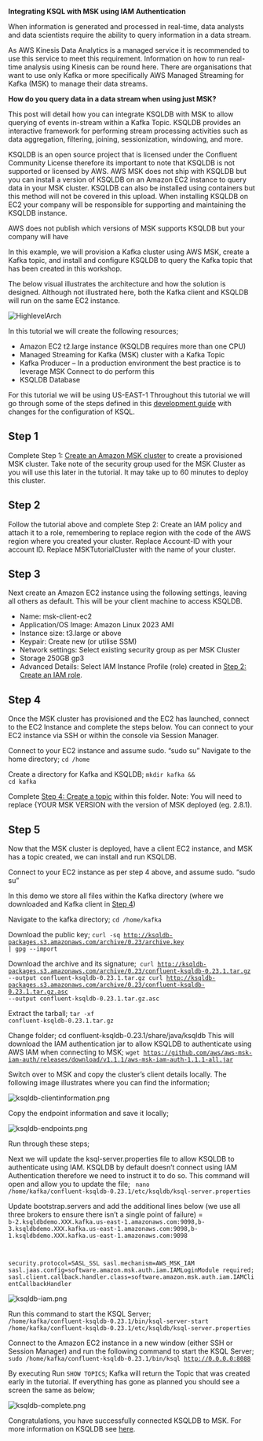 **Integrating KSQL with MSK using IAM Authentication**

When information is generated and processed in real-time, data analysts and data scientists require the ability to query information in a data stream.  

As AWS Kinesis Data Analytics is a managed service it is recommended to use this service to meet this requirement.  Information on how to run real-time analysis using Kinesis can be round here.   There are organisations that want to use only Kafka or more specifically AWS Managed Streaming for Kafka (MSK) to manage their data streams.

**How do you query data in a data stream when using just MSK?**

This post will detail how you can integrate KSQLDB with MSK to allow querying of events in-stream within a Kafka Topic.  KSQLDB provides an interactive framework for performing stream processing activities such as data aggregation, filtering, joining, sessionization, windowing, and more.

KSQLDB is an open source project that is licensed under the Confluent Community License therefore its important to note that KSQLDB is not supported or licensed by AWS.  AWS MSK does not ship with KSQLDB but you can install a version of KSQLDB on an Amazon EC2 instance to query data in your MSK cluster.  KSQLDB can also be installed using containers but this method will not be covered in this upload.  When installing KSQLDB on EC2 your company will be responsible for supporting and maintaining the KSQLDB instance.  

AWS does not publish which versions of MSK supports KSQLDB but your company will have 

In this example, we will provision a Kafka cluster using AWS MSK, create a Kafka topic, and install and configure KSQLDB to query the Kafka topic that has been created in this workshop.  

The below visual illustrates the architecture and how the solution is designed.   Although not illustrated here, both the Kafka client and KSQLDB will run on the same EC2 instance.


![HighlevelArch](./images/HighlevelArch.png)

In this tutorial we will create the following resources;

* Amazon EC2 t2.large instance (KSQLDB requires more than one CPU)
* Managed Streaming for Kafka (MSK) cluster with a Kafka Topic
* Kafka Producer – In a production environment the best practice is to leverage MSK Connect to do perform this
* KSQLDB Database

For this tutorial we will be using US-EAST-1
Throughout this tutorial we will go through some of the steps defined in this [development guide](https://docs.aws.amazon.com/msk/latest/developerguide/create-cluster.html) with changes for the configuration of KSQL.  

<h2> Step 1 </h2>

 Complete Step 1: [Create an Amazon MSK cluster](https://docs.aws.amazon.com/msk/latest/developerguide/create-cluster.html) to create a provisioned MSK cluster. Take note of the security group used for the MSK Cluster as you will use this later in the tutorial. It may take up to 60 minutes to deploy this cluster. 

<h2> Step 2 </h2>

Follow the tutorial above and complete Step 2: Create an IAM policy and attach it to a role, remembering to replace region with the code of the AWS region where you created your cluster. Replace Account-ID with your account ID. Replace MSKTutorialCluster with the name of your cluster.

<h2> Step 3 </h2>

Next create an Amazon EC2 instance using the following settings, leaving all others as default.  This will be your client machine to access KSQLDB.
* Name: msk-client-ec2
* Application/OS Image: Amazon Linux 2023 AMI
* Instance size: t3.large or above
* Keypair: Create new (or utilise SSM) 
* Network settings: Select existing security group as per MSK Cluster
* Storage 250GB gp3
* Advanced Details: Select IAM Instance Profile (role) created in [Step 2: Create an IAM role](https://docs.aws.amazon.com/msk/latest/developerguide/create-client-iam-role.html).


<h2> Step 4 </h2>
Once the MSK cluster has provisioned and the EC2 has launched, connect to the EC2 Instance and complete the steps below. You can connect to your EC2 instance via SSH or within the console via Session Manager.

Connect to your EC2 instance and assume sudo. “sudo su”
Navigate to the home directory; <code>cd /home</code>

Create a directory for Kafka and KSQLDB; <code>mkdir kafka && cd kafka</code>

Complete [Step 4: Create a topic](https://docs.aws.amazon.com/msk/latest/developerguide/create-topic.html) within this folder. Note: You will need to replace {YOUR MSK VERSION with the version of MSK deployed (eg. 2.8.1).

<h2> Step 5 </h2>

Now that the MSK cluster is deployed, have a client EC2 instance, and MSK has a topic created, we can install and run KSQLDB.

Connect to your EC2 instance as per step 4 above, and assume sudo. “sudo su”

In this demo we store all files within the Kafka directory (where we downloaded and Kafka client in [Step 4](https://docs.aws.amazon.com/msk/latest/developerguide/create-topic.html))

Navigate to the kafka directory; <code>cd /home/kafka</code>

Download the public key; <code>curl -sq http://ksqldb-packages.s3.amazonaws.com/archive/0.23/archive.key | gpg --import</code>

Download the archive and its signature;<code> curl http://ksqldb-packages.s3.amazonaws.com/archive/0.23/confluent-ksqldb-0.23.1.tar.gz --output confluent-ksqldb-0.23.1.tar.gz
curl http://ksqldb-packages.s3.amazonaws.com/archive/0.23/confluent-ksqldb-0.23.1.tar.gz.asc --output confluent-ksqldb-0.23.1.tar.gz.asc</code>

Extract the tarball; <code>tar -xf confluent-ksqldb-0.23.1.tar.gz</code>

Change folder; cd confluent-ksqldb-0.23.1/share/java/ksqldb 
This will download the IAM authentication jar to allow KSQLDB to authenticate using AWS IAM when connecting to MSK; <code>wget https://github.com/aws/aws-msk-iam-auth/releases/download/v1.1.1/aws-msk-iam-auth-1.1.1-all.jar</code>

Switch over to MSK and copy the cluster’s client details locally.  The following image illustrates where you can find the information; 

![ksqldb-clientinformation.png](./images/ksqldb-clientinformation.png)

Copy the endpoint information and save it locally;

![ksqldb-endpoints.png](./images/ksqldb-endpoints.png)

Run through these steps;

Next we will update the ksql-server.properties file to allow KSQLDB to authenticate using IAM.  KSQLDB by default doesn’t connect using IAM Authentication therefore we need to instruct it to do so.  This command will open and allow you to update the file; <code> nano /home/kafka/confluent-ksqldb-0.23.1/etc/ksqldb/ksql-server.properties</code>

Update bootstrap.servers and add the additional lines below (we use all three brokers to ensure there isn’t a single point of failure) = <code> b-2.ksqldbdemo.XXX.kafka.us-east-1.amazonaws.com:9098,b-3.ksqldbdemo.XXX.kafka.us-east-1.amazonaws.com:9098,b-1.ksqldbdemo.XXX.kafka.us-east-1.amazonaws.com:9098

security.protocol=SASL_SSL
sasl.mechanism=AWS_MSK_IAM
sasl.jaas.config=software.amazon.msk.auth.iam.IAMLoginModule required;
sasl.client.callback.handler.class=software.amazon.msk.auth.iam.IAMClientCallbackHandler </code>


![ksqldb-iam.png](./images/ksqldb-iam.png)

Run this command to start the KSQL Server;<code>
/home/kafka/confluent-ksqldb-0.23.1/bin/ksql-server-start /home/kafka/confluent-ksqldb-0.23.1/etc/ksqldb/ksql-server.properties</code>

Connect to the Amazon EC2 instance in a new window (either SSH or Session Manager) and 
run the following command to start the KSQL Server; <code> sudo /home/kafka/confluent-ksqldb-0.23.1/bin/ksql http://0.0.0.0:8088 </code>

By executing Run <code>SHOW TOPICS</code>; Kafka will return the Topic that was created early in the tutorial.  If everything has gone as planned you should see a screen the same as below;

![ksqldb-complete.png](./images/ksqldb-complete.png)

Congratulations, you have successfully connected KSQLDB to MSK. For more information on KSQLDB see [here](https://ksqldb.io/).